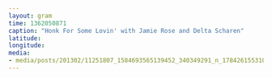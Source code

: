 ```yaml
---
layout: gram
time: 1362050871
caption: "Honk For Some Lovin' with Jamie Rose and Delta Scharen"
latitude: 
longitude: 
media:
- media/posts/201302/11251807_1584693565139452_340349291_n_17842615531000351.jpg
---
```

